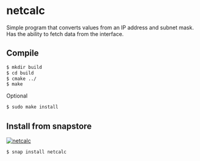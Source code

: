 # netcalc
Simple program that converts values from an IP address and subnet mask.
Has the ability to fetch data from the interface.

## Compile
```sh
$ mkdir build
$ cd build
$ cmake ../
$ make
```
Optional
```sh
$ sudo make install
```

## Install from snapstore
[![netcalc](https://snapcraft.io//netcalc/badge.svg)](https://snapcraft.io/netcalc)
```sh
$ snap install netcalc
```
